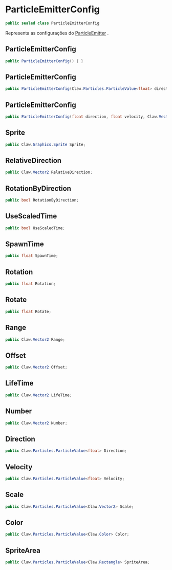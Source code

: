 # ParticleEmitterConfig
```csharp
public sealed class ParticleEmitterConfig
```
Representa as configurações do [ParticleEmitter](/API/Claw/Particles/ParticleEmitter#ParticleEmitter) .<br />
## ParticleEmitterConfig
```csharp
public ParticleEmitterConfig() { }
```
## ParticleEmitterConfig
```csharp
public ParticleEmitterConfig(Claw.Particles.ParticleValue<float> direction, Claw.Particles.ParticleValue<float> velocity, Claw.Particles.ParticleValue<Claw.Vector2> scale, Claw.Particles.ParticleValue<Claw.Color> color, Claw.Particles.ParticleValue<Claw.Rectangle> spriteArea) { }
```
## ParticleEmitterConfig
```csharp
public ParticleEmitterConfig(float direction, float velocity, Claw.Vector2 scale, Claw.Color color, Claw.Rectangle spriteArea) { }
```
## Sprite
```csharp
public Claw.Graphics.Sprite Sprite;
```
## RelativeDirection
```csharp
public Claw.Vector2 RelativeDirection;
```
## RotationByDirection
```csharp
public bool RotationByDirection;
```
## UseScaledTime
```csharp
public bool UseScaledTime;
```
## SpawnTime
```csharp
public float SpawnTime;
```
## Rotation
```csharp
public float Rotation;
```
## Rotate
```csharp
public float Rotate;
```
## Range
```csharp
public Claw.Vector2 Range;
```
## Offset
```csharp
public Claw.Vector2 Offset;
```
## LifeTime
```csharp
public Claw.Vector2 LifeTime;
```
## Number
```csharp
public Claw.Vector2 Number;
```
## Direction
```csharp
public Claw.Particles.ParticleValue<float> Direction;
```
## Velocity
```csharp
public Claw.Particles.ParticleValue<float> Velocity;
```
## Scale
```csharp
public Claw.Particles.ParticleValue<Claw.Vector2> Scale;
```
## Color
```csharp
public Claw.Particles.ParticleValue<Claw.Color> Color;
```
## SpriteArea
```csharp
public Claw.Particles.ParticleValue<Claw.Rectangle> SpriteArea;
```
